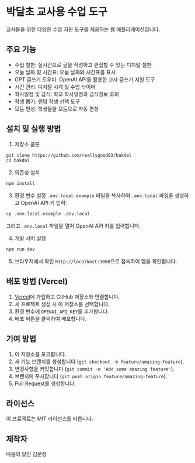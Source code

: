 # 박달초 교사용 수업 도구

교사들을 위한 다양한 수업 지원 도구를 제공하는 웹 애플리케이션입니다.

## 주요 기능

- 수업 칠판: 실시간으로 글을 작성하고 편집할 수 있는 디지털 칠판
- 오늘 날짜 및 시간표: 오늘 날짜와 시간표를 표시
- GPT 글쓰기 도우미: OpenAI API를 활용한 교사 글쓰기 지원 도구
- 시간 관리: 디지털 시계 및 수업 타이머
- 학사일정 및 급식: 학교 학사일정과 급식정보 조회
- 학생 뽑기: 랜덤 학생 선택 도구
- 모둠 편성: 학생들을 모둠으로 자동 편성

## 설치 및 실행 방법

1. 저장소 클론
```bash
git clone https://github.com/reallygood83/bakdal
cd bakdal
```

2. 의존성 설치
```bash
npm install
```

3. 환경 변수 설정
`.env.local.example` 파일을 복사하여 `.env.local` 파일을 생성하고 OpenAI API 키 입력:
```bash
cp .env.local.example .env.local
```
그리고 `.env.local` 파일을 열어 OpenAI API 키를 입력합니다.

4. 개발 서버 실행
```bash
npm run dev
```

5. 브라우저에서 확인
`http://localhost:3000`으로 접속하여 앱을 확인합니다.

## 배포 방법 (Vercel)

1. [Vercel](https://vercel.com/)에 가입하고 GitHub 저장소와 연결합니다.
2. 새 프로젝트 생성 시 이 저장소를 선택합니다.
3. 환경 변수에 `OPENAI_API_KEY`를 추가합니다.
4. 배포 버튼을 클릭하여 배포합니다.

## 기여 방법

1. 이 저장소를 포크합니다.
2. 새 기능 브랜치를 생성합니다 (`git checkout -b feature/amazing-feature`).
3. 변경사항을 커밋합니다 (`git commit -m 'Add some amazing feature'`).
4. 브랜치에 푸시합니다 (`git push origin feature/amazing-feature`).
5. Pull Request를 생성합니다.

## 라이선스

이 프로젝트는 MIT 라이선스를 따릅니다.

## 제작자

배움의 달인 김문정 